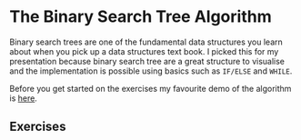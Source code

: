 # The Binary Search Tree Algorithm

Binary search trees are one of the fundamental data structures you learn about when you pick up a data structures text book.
I picked this for my presentation because binary search tree are a great structure to visualise and the implementation is possible using basics such as `IF/ELSE` and `WHILE`.

Before you get started on the exercises my favourite demo of the algorithm is [here](http://btechsmartclass.com/DS/U5_T1.html).

## Exercises
